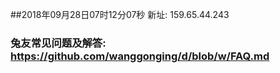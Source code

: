 ##2018年09月28日07时12分07秒 新址: 159.65.44.243
### 兔友常见问题及解答: https://github.com/wanggonging/d/blob/w/FAQ.md
